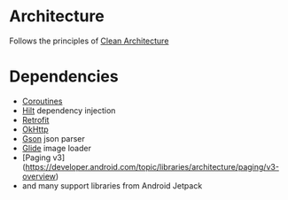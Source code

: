
# Architecture
Follows the principles of [Clean Architecture](https://blog.8thlight.com/uncle-bob/2012/08/13/the-clean-architecture.html)

# Dependencies
- [Coroutines](https://github.com/Kotlin/kotlinx.coroutines)
- [Hilt](https://dagger.dev/hilt/) dependency injection
- [Retrofit](https://square.github.io/retrofit/) 
- [OkHttp](https://square.github.io/okhttp/)
- [Gson](https://github.com/google/gson) json parser
- [Glide](https://github.com/bumptech/glide) image loader
- [Paging v3] (https://developer.android.com/topic/libraries/architecture/paging/v3-overview)
- and many support libraries from Android Jetpack

